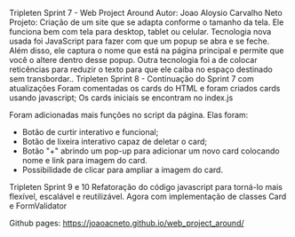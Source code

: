 Tripleten Sprint 7 - Web Project Around
Autor: Joao Aloysio Carvalho Neto
Projeto: Criação de um site que se adapta conforme o tamanho da tela. Ele funciona bem com tela para desktop, tablet ou celular.
Tecnologia nova usada foi JavaScript para fazer com que um popup se abra e se feche. Além disso, ele captura o nome que está na página principal e permite que você o altere dentro desse popup.
Outra tecnologia foi a de colocar reticências para reduzir o texto para que ele caiba no espaço destinado sem transbordar..
Tripleten Sprint 8 - Continuação do Sprint 7 com atualizações
Foram comentadas os cards do HTML e foram criados cards usando javascript;
Os cards iniciais se encontram no index.js

Foram adicionadas mais funções no script da página. Elas foram:

- Botão de curtir interativo e funcional;
- Botão de lixeira interativo capaz de deletar o card;
- Botão "+" abrindo um pop-up para adicionar um novo card colocando nome e link para imagem do card.
- Possibilidade de clicar para ampliar a imagem do card.

Tripleten Sprint 9 e 10
Refatoração do código javascript para torná-lo mais flexível, escalável e reutilizável. Agora com implementação de classes Card e FormValidator

Github pages: https://joaoacneto.github.io/web_project_around/
